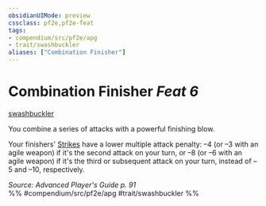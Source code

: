```yaml
---
obsidianUIMode: preview
cssclass: pf2e,pf2e-feat
tags:
- compendium/src/pf2e/apg
- trait/swashbuckler
aliases: ["Combination Finisher"]
---
```

# Combination Finisher  *Feat 6*  
[swashbuckler](/rules/traits/swashbuckler-apg.md)  


You combine a series of attacks with a powerful finishing blow.

Your finishers' [Strikes](/rules/actions/strike.md) have a lower multiple attack penalty: –4 (or –3 with an agile weapon) if it's the second attack on your turn, or –8 (or –6 with an agile weapon) if it's the third or subsequent attack on your turn, instead of –5 and –10, respectively.

*Source: Advanced Player's Guide p. 91*  
%% #compendium/src/pf2e/apg #trait/swashbuckler %%